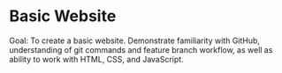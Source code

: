 # Basic Website
Goal: To create a basic website. Demonstrate familiarity with GitHub, understanding of git commands and feature branch workflow, as well as ability to work with HTML, CSS, and JavaScript.
